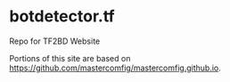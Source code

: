 # botdetector.tf
Repo for TF2BD Website

Portions of this site are based on https://github.com/mastercomfig/mastercomfig.github.io.
